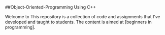 ##Object-Oriented-Programming Using C++

Welcome to This repository is a collection of code and assignments that I've developed and taught to students. The content is aimed at [beginners in programming].
